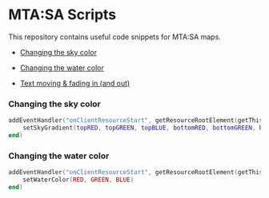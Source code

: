 # MTA:SA Scripts
This repository contains useful code snippets for MTA:SA maps.

* [Changing the sky color](#changing-the-sky-color)

* [Changing the water color](#changing-the-water-color)

* [Text moving & fading in (and out)](text/Move%20and%20fade%20in%20and%20out.lua)


### Changing the sky color
```lua
addEventHandler("onClientResourceStart", getResourceRootElement(getThisResource()), function()
	setSkyGradient(topRED, topGREEN, topBLUE, bottomRED, bottomGREEN, bottomBLUE)
end)
```

### Changing the water color
```lua
addEventHandler("onClientResourceStart", getResourceRootElement(getThisResource()), function()
	setWaterColor(RED, GREEN, BLUE)
end)
```
